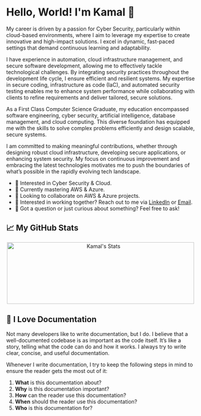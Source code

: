 # Hello, World! I'm Kamal 👋 

My career is driven by a passion for Cyber Security, particularly within cloud-based environments, where I aim to leverage my expertise to create innovative and high-impact solutions. I excel in dynamic, fast-paced settings that demand continuous learning and adaptability. 

I have experience in automation, cloud infrastructure management, and secure software development, allowing me to effectively tackle technological challenges. By integrating security practices throughout the development life cycle, I ensure efficient and resilient systems. My expertise in secure coding, infrastructure as code (IaC), and automated security testing enables me to enhance system performance while collaborating with clients to refine requirements and deliver tailored, secure solutions. 

As a First Class Computer Science Graduate, my education encompassed software engineering, cyber security, artificial intelligence, database management, and cloud computing. This diverse foundation has equipped me with the skills to solve complex problems efficiently and design scalable, secure systems. 

I am committed to making meaningful contributions, whether through designing robust cloud infrastructure, developing secure applications, or enhancing system security. My focus on continuous improvement and embracing the latest technologies motivates me to push the boundaries of what’s possible in the rapidly evolving tech landscape. 

- 👀 Interested in Cyber Security & Cloud. 
- 🌱 Currently mastering AWS & Azure. 
- 📌 Looking to collaborate on AWS & Azure projects. 
- 💼 Interested in working together? Reach out to me via <a href="https://www.linkedin.com/in/kamalmaktari">LinkedIn</a> or <a href="mailto:kamalmaktari@gmail.com">Email</a>.
- 💬 Got a question or just curious about something? Feel free to ask!

## 📈 My GitHub Stats

<div class="badges-githubstats">
  <p align="center">
    <img src="https://github-readme-stats.vercel.app/api?username=KamalMaktari&theme=tokyonight&show_icons=true&hide_border=true&count_private=true" alt="Kamal's Stats" height="165" width="500">
  </p>
</div>

## 📃 I Love Documentation

Not many developers like to write documentation, but I do. I believe that a well-documented codebase is as important as the code itself. It’s like a story, telling what the code can do and how it works. I always try to write clear, concise, and useful documentation. 

Whenever I write documentation, I try to keep the following steps in mind to ensure the reader gets the most out of it:

1. **What** is this documentation about?
2. **Why** is this documentation important?
3. **How** can the reader use this documentation?
4. **When** should the reader use this documentation?
5. **Who** is this documentation for?
<!---
KamalM-01/KamalM-01 is a ✨ special ✨ repository because its `README.md` (this file) appears on your GitHub profile.
You can click the Preview link to take a look at your changes.
--->
